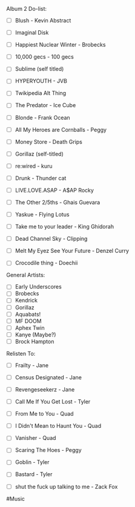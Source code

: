 Album 2 Do-list:

- [ ] Blush - Kevin Abstract
- [ ] Imaginal Disk
- [ ] Happiest Nuclear Winter - Brobecks
- [ ] 10,000 gecs - 100 gecs
- [ ] Sublime (self titled)
- [ ] HYPERYOUTH - JVB
- [ ] Twikipedia Alt Thing
- [ ] The Predator - Ice Cube
- [ ] Blonde - Frank Ocean
- [ ] All My Heroes are Cornballs - Peggy
- [ ] Money Store - Death Grips
- [ ] Gorillaz (self-titled)
- [ ] re:wired - kuru
- [ ] Drunk - Thunder cat
- [ ] LIVE.LOVE.ASAP - A$AP Rocky
- [ ] The Other 2/5ths - Ghais Guevara
- [ ] Yaskue - Flying Lotus
- [ ] Take me to your leader - King Ghidorah
- [ ] Dead Channel Sky - Clipping
- [ ] Melt My Eyez See Your Future - Denzel Curry
- [ ] Crocodile thing - Doechii


General Artists:

- [ ] Early Underscores
- [ ] Brobecks
- [ ] Kendrick
- [ ] Gorillaz
- [ ] Aquabats!
- [ ] MF DOOM
- [ ] Aphex Twin
- [ ] Kanye (Maybe?)
- [ ] Brock Hampton

Relisten To:

- [ ] Frailty - Jane
- [ ] Census Designated - Jane
- [ ] Revengeseekerz - Jane
- [ ] Call Me If You Get Lost - Tyler
- [ ] From Me to You - Quad
- [ ] I Didn't Mean to Haunt You - Quad
- [ ] Vanisher - Quad
- [ ] Scaring The Hoes - Peggy
- [ ] Goblin - Tyler
- [ ] Bastard - Tyler
- [ ] shut the fuck up talking to me - Zack Fox


#Music